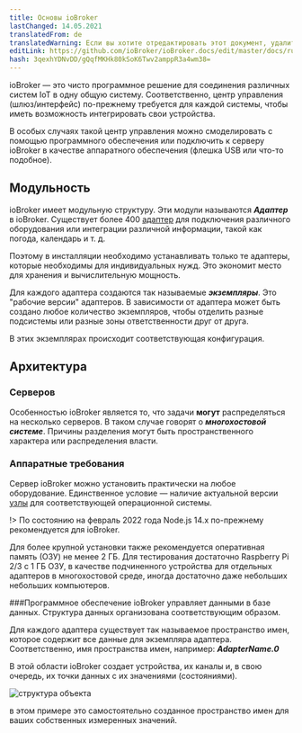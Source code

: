 ```yaml
---
title: Основы ioBroker
lastChanged: 14.05.2021
translatedFrom: de
translatedWarning: Если вы хотите отредактировать этот документ, удалите поле «translationFrom», в противном случае этот документ будет снова автоматически переведен
editLink: https://github.com/ioBroker/ioBroker.docs/edit/master/docs/ru/basics/README.md
hash: 3qexhYDNvDD/gQqfMKHk80kSoK6Twv2amppR3a4wm38=
---
```

ioBroker — это чисто программное решение для соединения различных систем IoT в одну общую систему. Соответственно, центр управления (шлюз/интерфейс) по-прежнему требуется для каждой системы, чтобы иметь возможность интегрировать свои устройства.

В особых случаях такой центр управления можно смоделировать с помощью программного обеспечения или подключить к серверу ioBroker в качестве аппаратного обеспечения (флешка USB или что-то подобное).

## Модульность
ioBroker имеет модульную структуру. Эти модули называются ***Адаптер*** в ioBroker.
Существует более 400 [адаптер](http://download.iobroker.net/list.html) для подключения различного оборудования или интеграции различной информации, такой как погода, календарь и т. д.

Поэтому в инсталляции необходимо устанавливать только те адаптеры, которые необходимы для индивидуальных нужд. Это экономит место для хранения и вычислительную мощность.

Для каждого адаптера создаются так называемые ***экземпляры***. Это "рабочие версии" адаптеров. В зависимости от адаптера может быть создано любое количество экземпляров, чтобы отделить разные подсистемы или разные зоны ответственности друг от друга.

В этих экземплярах происходит соответствующая конфигурация.

## Архитектура
### Серверов
Особенностью ioBroker является то, что задачи **могут** распределяться на несколько серверов. В таком случае говорят о ***многохостовой системе***. Причины разделения могут быть пространственного характера или распределения власти.

### Аппаратные требования
Сервер ioBroker можно установить практически на любое оборудование. Единственное условие — наличие актуальной версии [узлы](https://nodejs.org/en/download/) для соответствующей операционной системы.

!> По состоянию на февраль 2022 года Node.js 14.x по-прежнему рекомендуется для ioBroker.

Для более крупной установки также рекомендуется оперативная память (ОЗУ) не менее 2 ГБ. Для тестирования достаточно Raspberry Pi 2/3 с 1 ГБ ОЗУ, в качестве подчиненного устройства для отдельных адаптеров в многохостовой среде, иногда достаточно даже небольших небольших компьютеров.

###Программное обеспечение
ioBroker управляет данными в базе данных. Структура данных организована соответствующим образом.

Для каждого адаптера существует так называемое пространство имен, которое содержит все данные для экземпляра адаптера. Соответственно, имя пространства имен, например: ***AdapterName.0***

В этой области ioBroker создает устройства, их каналы и, в свою очередь, их точки данных с их значениями (состояниями).

![структура объекта](../../de/basics/../admin/media/ADMIN_Objekte_status_tree.png)

в этом примере это самостоятельно созданное пространство имен для ваших собственных измеренных значений.

[Adapter]: http://download.iobroker.net/list.html

[nodejs]: https://nodejs.org